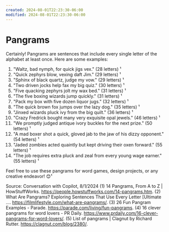 ```yaml
---
created: 2024-08-01T22:23:30-06:00
modified: 2024-08-01T22:23:30-06:00
---
```


# Pangrams

Certainly! Pangrams are sentences that include every single letter of the alphabet at least once. Here are some examples:

1. "Waltz, bad nymph, for quick jigs vex." (28 letters) ¹
2. "Quick zephyrs blow, vexing daft Jim." (29 letters) ¹
3. "Sphinx of black quartz, judge my vow." (29 letters) ¹
4. "Two driven jocks help fax my big quiz." (30 letters) ¹
5. "Five quacking zephyrs jolt my wax bed." (31 letters) ¹
6. "The five boxing wizards jump quickly." (31 letters) ¹
7. "Pack my box with five dozen liquor jugs." (32 letters) ¹
8. "The quick brown fox jumps over the lazy dog." (35 letters) ¹
9. "Jinxed wizards pluck ivy from the big quilt." (36 letters) ¹
10. "Crazy Fredrick bought many very exquisite opal jewels." (46 letters) ¹
11. "We promptly judged antique ivory buckles for the next prize." (50 letters) ¹
12. "A mad boxer shot a quick, gloved jab to the jaw of his dizzy opponent." (54 letters) ¹
13. "Jaded zombies acted quaintly but kept driving their oxen forward." (55 letters) ¹
14. "The job requires extra pluck and zeal from every young wage earner." (55 letters) ¹

Feel free to use these pangrams for word games, design projects, or any creative endeavor! 😊¹

Source: Conversation with Copilot, 8/1/2024
(1) 14 Pangrams, From A to Z | HowStuffWorks. https://people.howstuffworks.com/14-pangrams.htm.
(2) What Are Pangrams? Exploring Sentences That Use Every Letter [Ultimate .... https://filmlifestyle.com/what-are-pangrams/.
(3) 26 Fun Pangram Examples - Parade. https://parade.com/living/fun-pangrams.
(4) 16 clever pangrams for word lovers - PR Daily. https://www.prdaily.com/16-clever-pangrams-for-word-lovers/.
(5) List of pangrams | Clagnut by Richard Rutter. https://clagnut.com/blog/2380/.
